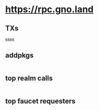 # https://rpc.gno.land

## TXs
```
6666
```

## addpkgs
```
```

## top realm calls
```
```

## top faucet requesters
```
```

